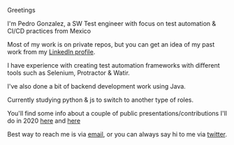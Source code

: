 Greetings

I'm Pedro Gonzalez, a SW Test engineer with focus on test automation & CI/CD practices from Mexico

Most of my work is on private repos, but you can get an idea of my past work from my [LinkedIn profile](https://www.linkedin.com/in/pgonzalezr/).

I have experience with creating test automation frameworks with different tools such as Selenium, Protractor & Watir.

I've also done a bit of backend development work using Java.

Currently studying python & js to switch to another type of roles.

You'll find some info about a couple of public presentations/contributions I'll do in 2020 [here](https://www.ministryoftesting.com/events/testbash-netherlands-online-2020) and [here](https://leanpub.com/AroundTheWorldWith80SoftwareTesters)

Best way to reach me is via [email](mailto:lia.pedro.gonzalez@gmail.com), or you can always say hi to me via [twitter](https://twitter.com/pgonzalezr).
